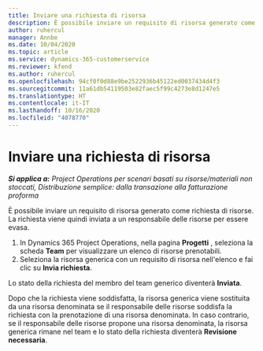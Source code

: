 ```yaml
---
title: Inviare una richiesta di risorsa
description: È possibile inviare un requisito di risorsa generato come richiesta di risorse. La richiesta viene quindi inviata a un responsabile delle risorse per essere evasa.
author: ruhercul
manager: Annbe
ms.date: 10/04/2020
ms.topic: article
ms.service: dynamics-365-customerservice
ms.reviewer: kfend
ms.author: ruhercul
ms.openlocfilehash: 94cf0f0d88e9be2522936b45122ed0037434d4f3
ms.sourcegitcommit: 11a61db54119503e82faec5f99c4273e8d1247e5
ms.translationtype: HT
ms.contentlocale: it-IT
ms.lasthandoff: 10/16/2020
ms.locfileid: "4078770"
---
```

# <a name="submit-a-resource-request"></a>Inviare una richiesta di risorsa

_**Si applica a:** Project Operations per scenari basati su risorse/materiali non stoccati, Distribuzione semplice: dalla transazione alla fatturazione proforma_

È possibile inviare un requisito di risorsa generato come richiesta di risorse. La richiesta viene quindi inviata a un responsabile delle risorse per essere evasa.

1. In Dynamics 365 Project Operations, nella pagina **Progetti** , seleziona la scheda **Team** per visualizzare un elenco di risorse prenotabili. 
2. Seleziona la risorsa generica con un requisito di risorsa nell'elenco e fai clic su **Invia richiesta**.

Lo stato della richiesta del membro del team generico diventerà **Inviata**.

Dopo che la richiesta viene soddisfatta, la risorsa generica viene sostituita da una risorsa denominata se il responsabile delle risorse soddisfa la richiesta con la prenotazione di una risorsa denominata. In caso contrario, se il responsabile delle risorse propone una risorsa denominata, la risorsa generica rimane nel team e lo stato della richiesta diventerà **Revisione necessaria**.
